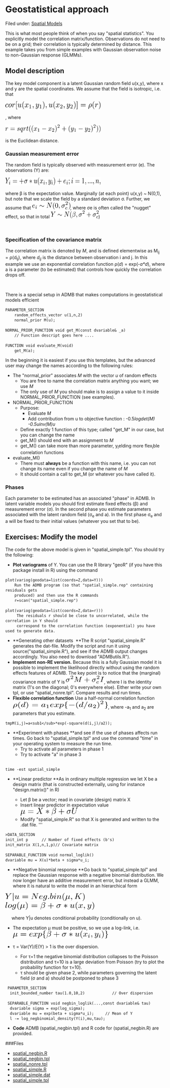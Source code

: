 #  Geostatistical approach

Filed under: [Spatial Models][19]

This is what most people think of when you say "spatial statistics". You explicitly model the correlation matrix/function. Observations do not need to be on a grid; their correlation is typically determined by distance. This example takes you from simple examples with Gaussian observation noise to non-Gaussian response (GLMMs).

## Model description

The key model component is a latent Gaussian random field u(x,y), where x and y are the spatial coordinates. We assume that the field is isotropic, i.e. that

<img src="./1.png" alt="LaTex equation" width="300" height="25">

, where 

<img src="./2.png" alt="LaTex equation" width="300" height="25"> 

is the Euclidean distance.


### Gaussian measurement error  

The random field is typically observed with measurement error (e). The observations (Y) are:

<img src="./3.png" alt="LaTex equation" width="300" height="25">

where β is the expectation value. Marginally (at each point) u(x,y) ~ N(0,1), but note that we scale the field by a standard deviation σ. Further, we assume that <img src="./4.png" alt="LaTex equation" width="120" height="25">, where σe is often called the "nugget" effect, so that in total <img src="./5.png" alt="LaTex equation" width="150" height="25">)

 

### Specification of the covariance matrix  

The correlation matrix is denoted by _M_, and is defined elementwise as M<sub>ij</sub> = ρ(d<sub>ij</sub>), where _d<sub>ij</sub>_ is the distance between observation i and j. In this example we use an exponential correlation function ρ(_d_) = exp(-_a*d_), where a is a parameter (to be estimated) that controls how quickly the correlation drops off.

 

There is a special setup in ADMB that makes computations in geostatistical models efficient
```
PARAMETER_SECTION
    random_effects_vector u(1,n,2)
    normal_prior M(u);

NORMAL_PRIOR_FUNCTION void get_M(const dvariable& _a)
    // Function descript goes here ....

FUNCTION void evaluate_M(void)
    get_M(a);
```
In the beginning it is easiest if you use this templates, but the advanced user may change the names according to the following rules:

* The "normal_prior" associates _M_ with the vector _u_ of random effects
    * You are free to name the correlation matrix anything you want; we use _M_
    * The only use of _M_ you should make is to assign a value to it inside NORMAL_PRIOR_FUNCTION (see examples).  
* NORMAL_PRIOR_FUNCTION
    * Purpose:   
        * Evaluate _M_
        * Add contribution from u to objective function : -0.5*logdet(_M_) -0.5*_u_*inv(_M_)*_u_  
    * Define exactly 1 function of this type; called "get_M" in our case, but you can change the name
    * get_M() should end with an assignment to _M_
    * get_M() can take more than more parameter, y<sub>i</sub>elding more flex<sub>i</sub>ble correlation functions  
* evaluate_M()
    * There must **always** be a function with this name, i.e. you can not change its name even if you change the name of _M_
    * It should contain a call to get_M (or whatever you have called it).


### Phases
Each parameter to be estimated has an associated "phase" in ADMB. In latent variable models you should first estimate fixed effects (β) and measurement error (σ). In the second phase you estimate parameters associated with the latent random field (σ<sub>e</sub> and a). In the first phase σ<sub>e</sub> and a will be fixed to their initial values (whatever you set that to be).

## Exercises: Modify the model  
The code for the above model is given in "spatial_simple.tpl". You should try the following:

* **Plot variograms** of Y. You can use the R library "geoR" (if you have this package install in R) using the command  
```
plot(variog(geodata=list(coords=Z,data=Y)))
    Run the ADMB program (so that "spatial_simple.rep" containing residuals gets
    produced) and then use the R commands
    r=scan("spatial_simple.rep")

plot(variog(geodata=list(coords=Z,data=r)))
     The residuals r should be close to uncorrelated, while the correlation in Y should
     correspond to the correlation function (exponential) you have used to generate data.
```

* **Generating other datasets  **The R script "spatial_simple.R" generates the dat-file. Modify the script and run it using source("spatial_simple.R"), and see if the ADMB output changes accordingly. You also need to download "ADMButils.R").  
* **Implement non-RE version.** Because this is a fully Gaussian model it is possible to implement the likelihood directly without using the random effects features of ADMB. The key point is to notice that the (marginal) covariance matrix of Y is <img src="./6.png" alt="LaTex equation" width="120" height="25">, where I is the identity matrix (1's on the diagonal; 0's everywhere else). Either write your own tpl, or use "spatial_nonre.tpl". Compare results and run times.  
* **Flexible correlation function** Use a half-normal correlation function <img src="./7exp.png" alt="LaTex equation" width="300" height="25">, where -a<sub>1</sub> and a<sub>2</sub> are parameters that you estimate.
```
tmpM(i,j)=a<sub1</sub>*exp(-square(d(i,j)/a2));
```
* **Experiment with phases **and see if the use of phases affects run times. Go back to "spatial_simple.tpl" and use the command "time" in your operating system to measure the run time.
    * Try to activate all parameters in phase 1
    * Try to activate "a" in phase 3
```

time -est spatial_simple
```
* **Linear predictor **As in ordinary multiple regression we let X be a design matrix (that is constructed externally, using for instance "design.matrix()" in R)  

    * Let β be a vector; read in covariate (design) matrix X 
    * Insert linear predictor in expectation value  <img src="./8.png" alt="LaTex equation" width="180" height="25">
    * Modify "spatial_simple.R" so that X is generated and written to the .dat file.
'''
```
>DATA_SECTION
init_int p		// Number of fixed effects (b's)
init_matrix X(1,n,1,p)// Covariate matrix

SEPARABLE_FUNCTION void normal_loglik()
dvariable mu = X(u)*beta + sigma*u_i;
```
* **Negative binomial response **Go back to "spatial_simple.tpl" and replace the Gaussian response with a negative binomial distribution. We now longer have an additive measurement error, but instead a GLMM, where it is natural to write the model in an hierarchical form

<img src="./9.png" alt="LaTex equation" width="250" height="25">

<img src="./10.png" alt="LaTex equation" width="280" height="25">

     where Y|u denotes conditional probability (conditionally on u).

* The expectation μ must be positive, so we use a log-link, i.e.  <img src="./11.png" alt="LaTex equation" width="300" height="25">
* τ = Var(Y)/E(Y) > 1 is the over dispersion.   

    * For τ=1 the negative binomial distribution collapses to the Poisson distribution and τ=10 is a large deviation from Poisson (try to plot the probability function for τ=10).
    * τ should be given phase 2, while parameters governing the latent field (σ and a) should be postponed to phase 3  
```
 PARAMETER_SECTION
  init_bounded_number tau(1.0,10,2)            // Over dispersion

 SEPARABLE_FUNCTION void negbin_loglik(...,const dvariable& tau)
  dvariable sigma = exp(log_sigma);
  dvariable mu = exp(beta + sigma*u_i);     // Mean of Y
  l -= log_negbinomial_density(Y(i),mu,tau);
```
* **Code** ADMB (spatial_negbin.tpl) and R code for (spatial_negbin.R) are provided.  

###Files
* [spatial_negbin.R][1]
* [spatial_negbin.tpl][2]
* [spatial_nonre.tpl][3]
* [spatial_simple.R][4]
* [spatial_simple.dat][5]
* [spatial_simple.tpl][6]


[1]: ./spatial_negbin.R
[2]: ./spatial_negbin.tpl
[3]: ./spatial_nonre.tpl
[4]: ./spatial_simple.R
[5]: ./spatial_simple.dat
[6]: ./spatial_simple.tpl
[19]: ./../
